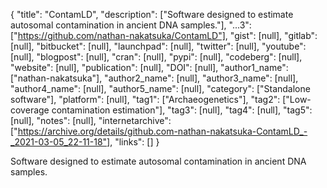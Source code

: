 {
  "title": "ContamLD",
  "description": ["Software designed to estimate autosomal contamination in ancient DNA samples."],
  "...3": ["https://github.com/nathan-nakatsuka/ContamLD"],
  "gist": [null],
  "gitlab": [null],
  "bitbucket": [null],
  "launchpad": [null],
  "twitter": [null],
  "youtube": [null],
  "blogpost": [null],
  "cran": [null],
  "pypi": [null],
  "codeberg": [null],
  "website": [null],
  "publication": [null],
  "DOI": [null],
  "author1_name": ["nathan-nakatsuka"],
  "author2_name": [null],
  "author3_name": [null],
  "author4_name": [null],
  "author5_name": [null],
  "category": ["Standalone software"],
  "platform": [null],
  "tag1": ["Archaeogenetics"],
  "tag2": ["Low-coverage contamination estimation"],
  "tag3": [null],
  "tag4": [null],
  "tag5": [null],
  "notes": [null],
  "internetarchive": ["https://archive.org/details/github.com-nathan-nakatsuka-ContamLD_-_2021-03-05_22-11-18"],
  "links": []
}

<!-- Generated by csv2md.R – do not edit by hand -->

Software designed to estimate autosomal contamination in ancient DNA samples.